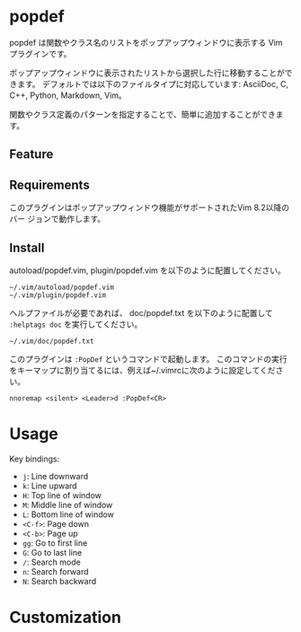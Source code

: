 # popdef

popdef は関数やクラス名のリストをポップアップウィンドウに表示する Vim プラグインです。


ポップアップウィンドウに表示されたリストから選択した行に移動することができます。
デフォルトでは以下のファイルタイプに対応しています: AsciiDoc, C, C++, Python, Markdown, Vim。

関数やクラス定義のパターンを指定することで、簡単に追加することができます。

## Feature

## Requirements

このプラグインはポップアップウィンドウ機能がサポートされたVim 8.2以降のバー
ジョンで動作します。

## Install

autoload/popdef.vim, plugin/popdef.vim を以下のように配置してください。

    ~/.vim/autoload/popdef.vim
    ~/.vim/plugin/popdef.vim

ヘルプファイルが必要であれば、 doc/popdef.txt を以下のように配置して `:helptags doc` を実行してください。

    ~/.vim/doc/popdef.txt

このプラグインは `:PopDef` というコマンドで起動します。
このコマンドの実行をキーマップに割り当てるには、例えば~/.vimrcに次のように設定してください。

    nnoremap <silent> <Leader>d :PopDef<CR>

# Usage

Key bindings:

- `j`: Line downward
- `k`: Line upward
- `H`: Top line of window
- `M`: Middle line of window
- `L`: Bottom line of window
- `<C-f>`: Page down
- `<C-b>`: Page up
- `gg`: Go to first line
- `G`: Go to last line
- `/`: Search mode
- `n`: Search forward
- `N`: Search backward

# Customization
